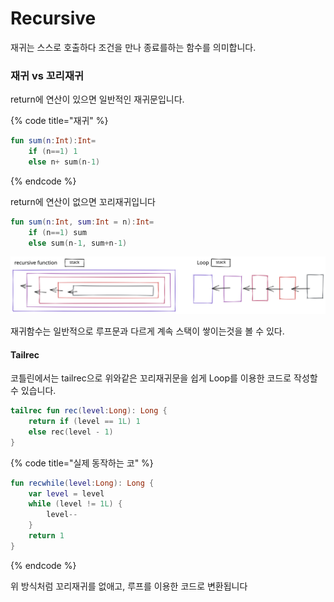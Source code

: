 # Recursive

재귀는 스스로 호출하다 조건을 만나 종료를하는 함수를 의미합니다.

### 재귀 vs 꼬리재귀

return에 연산이 있으면 일반적인 재귀문입니다.

{% code title="재귀" %}
```kotlin
fun sum(n:Int):Int=
    if (n==1) 1
    else n+ sum(n-1)
```
{% endcode %}

return에 연산이 없으면 꼬리재귀입니다

```kotlin
fun sum(n:Int, sum:Int = n):Int=
    if (n==1) sum
    else sum(n-1, sum+n-1)
```

<img src="../../.gitbook/assets/file.excalidraw (1) (1).svg" alt="" class="gitbook-drawing">

재귀함수는 일반적으로 루프문과 다르게 계속 스택이 쌓이는것을 볼 수 있다.

#### Tailrec

코틀린에서는 tailrec으로 위와같은 꼬리재귀문을 쉽게 Loop를 이용한 코드로 작성할 수 있습니다.

```kotlin
tailrec fun rec(level:Long): Long {
    return if (level == 1L) 1
    else rec(level - 1)
}
```

{% code title="실제 동작하는 코" %}
```kotlin
fun recwhile(level:Long): Long {
    var level = level
    while (level != 1L) {
        level--
    }
    return 1
}
```
{% endcode %}

위 방식처럼 꼬리재귀를 없애고, 루프를 이용한 코드로 변환됩니다

